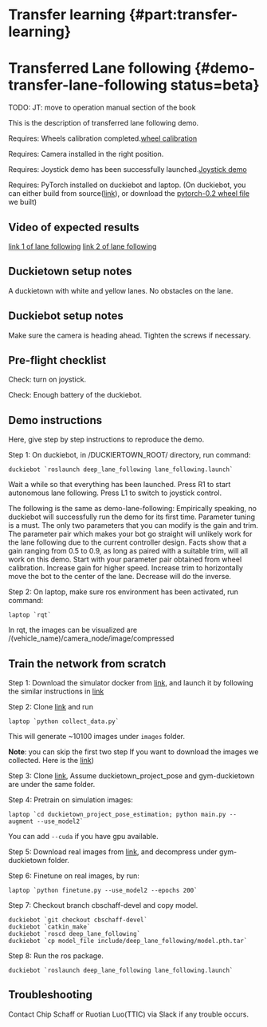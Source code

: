 # Transfer learning {#part:transfer-learning}

# Transferred Lane following {#demo-transfer-lane-following status=beta}

TODO: JT: move to operation manual section of the book

This is the description of transferred lane following demo.

<div class='requirements' markdown="1">

Requires: Wheels calibration completed.[wheel calibration](#wheel-calibration)

Requires: Camera installed in the right position.

Requires: Joystick demo has been successfully launched.[Joystick demo](#rc-control)

Requires: PyTorch installed on duckiebot and laptop. (On duckiebot, you can either build from source([link](http://book.duckietown.org/fall2017/duckiebook/pytorch_install.html#sec:pytorch-install)), or download the [pytorch-0.2 wheel file](https://drive.google.com/open?id=1LhQNIoHLU1cpSEpf_Vpd3jjLDDWUZEOr) we built)

</div>

## Video of expected results 

[link 1 of lane following](https://drive.google.com/open?id=1Ejk0Qw-NuIKNsQFs99nhd0tbmFDdtRvs)
[link 2 of lane following](https://drive.google.com/file/d/1WLr2g_A2MrHwgDoTQ51GwCw9u2iNH-Zo/view?usp=sharing)

## Duckietown setup notes 

A duckietown with white and yellow lanes. No obstacles on the lane.

## Duckiebot setup notes

Make sure the camera is heading ahead. Tighten the screws if necessary. 

## Pre-flight checklist 

Check: turn on joystick. 

Check: Enough battery of the duckiebot. 

## Demo instructions 

Here, give step by step instructions to reproduce the demo.

Step 1: On duckiebot, in /DUCKIERTOWN_ROOT/ directory, run command:

    duckiebot `roslaunch deep_lane_following lane_following.launch`
    
Wait a while so that everything has been launched. Press R1 to start autonomous lane following. Press L1 to switch to joystick control.

The following is the same as demo-lane-following:
Empirically speaking, no duckiebot will successfully run the demo for its first time. Parameter tuning is a must. The only two parameters that you can modify is the gain and trim. The parameter pair which makes your bot go straight will unlikely work for the lane following due to the current controller design. Facts show that a gain ranging from 0.5 to 0.9, as long as paired with a suitable trim, will all work on this demo. Start with your parameter pair obtained from wheel calibration. Increase gain for higher speed. Increase trim to horizontally move the bot to the center of the lane. Decrease will do the inverse. 

Step 2: On laptop, make sure ros environment has been activated, run command:

    laptop `rqt`
    
In rqt, the images can be visualized are /(vehicle_name)/camera_node/image/compressed

## Train the network from scratch

Step 1: Download the simulator docker from  [link](https://hub.docker.com/r/cbschaff/duckietown/), and launch it by following the similar instructions in [link](https://hub.docker.com/r/yanjundream/duckietown_simulator/)

Step 2: Clone [link](https://github.com/ruotianluo/gym-duckietown.git) and run

    laptop `python collect_data.py`

This will generate ~10100 images under `images` folder.

**Note**: you can skip the first two step If you want to download the images we collected. Here is the [link](https://drive.google.com/open?id=1l0WgstSRR_97Gp5wFVJmnjvItRLi00CU))

Step 3: Clone [link](https://github.com/ruotianluo/duckietown_project_pose_estimation.git),
Assume duckietown_project_pose and gym-duckietown are under the same folder.

Step 4: Pretrain on simulation images:

    laptop `cd duckietown_project_pose_estimation; python main.py --augment --use_model2`

You can add `--cuda` if you have gpu available.

Step 5: Download real images from [link](https://drive.google.com/file/d/1P_X1CYiUOwGZtr476Qk22O-Mlu4O7KTI/view?usp=sharing), and decompress under gym-duckietown folder.

Step 6: Finetune on real images, by run:

    laptop `python finetune.py --use_model2 --epochs 200`

Step 7: Checkout branch cbschaff-devel and copy model.

    duckiebot `git checkout cbschaff-devel`
    duckiebot `catkin_make`
    duckiebot `roscd deep_lane_following`
    duckiebot `cp model_file include/deep_lane_following/model.pth.tar`
    

Step 8: Run the ros package.

    duckiebot `roslaunch deep_lane_following lane_following.launch`

## Troubleshooting 

Contact Chip Schaff or Ruotian Luo(TTIC) via Slack if any trouble occurs. 
